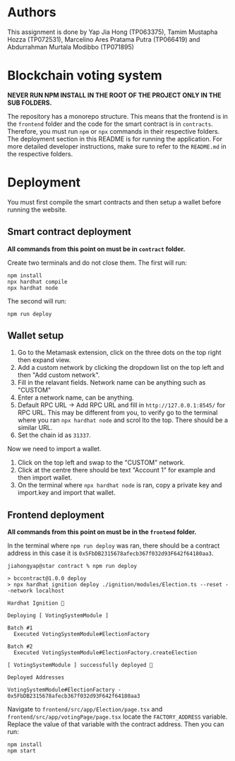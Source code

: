 # Authors
This assignment is done by Yap Jia Hong (TP063375), Tamim Mustapha Hozza (TP072531), Marcelino Ares Pratama Putra (TP066419) and Abdurrahman Murtala Modibbo (TP071895)

# Blockchain voting system
**NEVER RUN NPM INSTALL IN THE ROOT OF THE PROJECT ONLY IN THE SUB FOLDERS.**

The repository has a monorepo structure. This means that the frontend is in the `frontend` folder and the code for the smart contract is in `contracts`. Therefore, you must run `npm` or `npx` commands in their respective folders. The deployment section in this README is for running the application. For more detailed developer instructions, make sure to refer to the `README.md` in the respective folders.

# Deployment
You must first compile the smart contracts and then setup a wallet before running the website.

## Smart contract deployment
**All commands from this point on must be in `contract` folder.**

Create two terminals and do not close them. The first will run:
```
npm install
npx hardhat compile
npx hardhat node
```

The second will run:
```
npm run deploy
```

## Wallet setup
1. Go to the Metamask extension, click on the three dots on the top right then expand view.
2. Add a custom network by clicking the dropdown list on the top left and then "Add custom network".
3. Fill in the relavant fields. Network name can be anything such as "CUSTOM"
4. Enter a network name, can be anything.
5. Default RPC URL -> Add RPC URL and fill in `http://127.0.0.1:8545/` for RPC URL. This may be different from you, to verify go to the terminal where you ran `npx hardhat node` and scrol lto the top. There should be a similar URL.
6. Set the chain id as `31337`.

Now we need to import a wallet.
1. Click on the top left and swap to the "CUSTOM" network.
2. Click at the centre there should be text "Account 1" for example and then import wallet.
3. On the terminal where `npx hardhat node` is ran, copy a private key and import.key and import that wallet.

## Frontend deployment
**All commands from this point on must be in the `frontend` folder.**

In the terminal where `npm run deploy` was ran, there should be a contract address in this case it is `0x5FbDB2315678afecb367f032d93F642f64180aa3`.

```
jiahongyap@star contract % npm run deploy

> bccontract@1.0.0 deploy
> npx hardhat ignition deploy ./ignition/modules/Election.ts --reset --network localhost

Hardhat Ignition 🚀

Deploying [ VotingSystemModule ]

Batch #1
  Executed VotingSystemModule#ElectionFactory

Batch #2
  Executed VotingSystemModule#ElectionFactory.createElection

[ VotingSystemModule ] successfully deployed 🚀

Deployed Addresses

VotingSystemModule#ElectionFactory - 0x5FbDB2315678afecb367f032d93F642f64180aa3
```

Navigate to `frontend/src/app/Election/page.tsx` and `frontend/src/app/votingPage/page.tsx` locate the `FACTORY_ADDRESS` variable. Replace the value of that variable with the contract address. Then you can run:

```
npm install
npm start
```